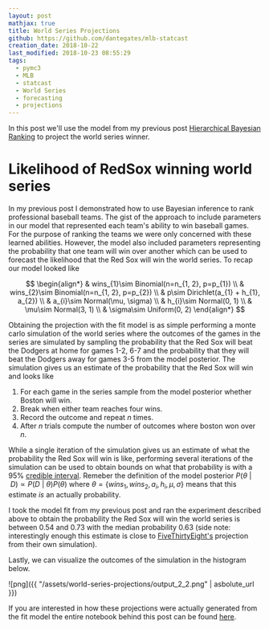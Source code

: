 ```yaml
---
layout: post
mathjax: true
title: World Series Projections
github: https://github.com/dantegates/mlb-statcast
creation_date: 2018-10-22
last_modified: 2018-10-23 08:55:29
tags: 
  - pymc3
  - MLB
  - statcast
  - World Series
  - forecasting
  - projections
---
```



In this post we'll use the model from my previous post [Hierarchical Bayesian Ranking](https://dantegates.github.io/2018/09/20/hierarchical-bayesian-ranking.html) to project the world series winner.

# Likelihood of RedSox winning world series

In my previous post I demonstrated how to use Bayesian inference to rank professional baseball teams. The gist of the approach to include parameters in our model that represented each team's ability to win baseball games. For the purpose of ranking the teams we were only concerned with these learned abilities. However, the model also included parameters representing the probability that one team will win over another which can be used to forecast the likelihood that the Red Sox will win the world series. To recap our model looked like

$$
\begin{align*}
& wins_{1}\sim Binomial(n=n_{1, 2}, p=p_{1}) \\
& wins_{2}\sim Binomial(n=n_{1, 2}, p=p_{2}) \\
& p\sim Dirichlet(a_{1} + h_{1}, a_{2}) \\
& a_{i}\sim Normal(\mu, \sigma) \\
& h_{i}\sim Normal(0, 1) \\
& \mu\sim Normal(3, 1) \\
& \sigma\sim Uniform(0, 2)
\end{align*}
$$

Obtaining the projection with the fit model is as simple performing a monte carlo simulation of the world series where the outcomes of the games in the series are simulated by sampling the probability that the Red Sox will beat the Dodgers at home for games 1-2, 6-7 and the probability that they will beat the Dodgers away for games 3-5 from the model posterior. The simulation gives us an estimate of the probability that the Red Sox will win and looks like

1. For each game in the series sample from the model posterior whether Boston will win.
2. Break when either team reaches four wins.
3. Record the outcome and repeat $n$ times.
4. After $n$ trials compute the number of outcomes where boston won over $n$.

While a single iteration of the simulation gives us an estimate of what the probability the Red Sox will win is like, performing several iterations of the simulation can be used to obtain bounds on what that probability is with a 95% [credible interval](https://en.wikipedia.org/wiki/Credible_interval). Remeber the definition of the model posterior $P(\theta \ \vert \ D)\propto P(D \ \vert \ \theta)P(\theta)$ where $\theta=\{wins_{1}, wins_{2}, a_{i}, h_{i}, \mu, \sigma\}$ means that this estimate *is* an actually probability.

I took the model fit from my previous post and ran the experiment described above to obtain the probability the Red Sox will win the world series is between 0.54 and 0.73 with the median probability 0.63 (side note: interestingly enough this estimate is close to [FiveThirtyEight's](https://projects.fivethirtyeight.com/2018-mlb-predictions/) projection from their own simulation).

Lastly, we can visualize the outcomes of the simulation in the histogram below.

![png]({{ "/assets/world-series-projections/output_2_2.png" | asbolute_url }})


If you are interested in how these projections were actually generated from the fit model the entire notebook behind this post can be found [here](https://github.com/dantegates/mlb-statcast/blob/master/bayesian-ranking-full.ipynb).